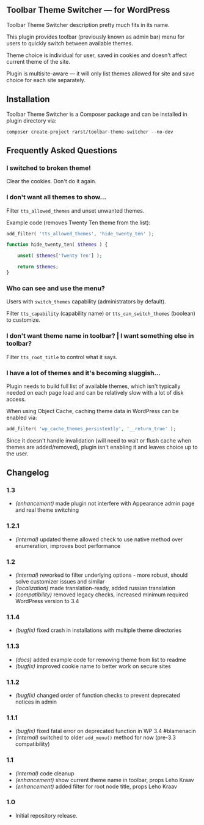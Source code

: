 ## Toolbar Theme Switcher — for WordPress ##

Toolbar Theme Switcher description pretty much fits in its name.

This plugin provides toolbar (previously known as admin bar) menu for users to quickly switch between available themes.

Theme choice is individual for user, saved in cookies and doesn't affect current theme of the site.

Plugin is multisite-aware — it will only list themes allowed for site and save choice for each site separately.

## Installation ##

Toolbar Theme Switcher is a Composer package and can be installed in plugin directory via:

    composer create-project rarst/toolbar-theme-switcher --no-dev

## Frequently Asked Questions ##

### I switched to broken theme!

Clear the cookies. Don't do it again.

### I don't want all themes to show...

Filter `tts_allowed_themes` and unset unwanted themes.

Example code (removes Twenty Ten theme from the list):

```php
add_filter( 'tts_allowed_themes', 'hide_twenty_ten' );

function hide_twenty_ten( $themes ) {

	unset( $themes['Twenty Ten'] );

	return $themes;
}
```

### Who can see and use the menu?

Users with `switch_themes` capability (administrators by default).

Filter `tts_capability` (capability name) or `tts_can_switch_themes` (boolean) to customize.

### I don't want theme name in toolbar? | I want something else in toolbar?

Filter `tts_root_title` to control what it says.

### I have a lot of themes and it's becoming sluggish... 

Plugin needs to build full list of available themes, which isn't typically needed on each page load and can be relatively slow with a lot of disk access.
 
When using Object Cache, caching theme data in WordPress can be enabled via:

```php
add_filter( 'wp_cache_themes_persistently', '__return_true' );
```

Since it doesn't handle invalidation (will need to wait or flush cache when themes are added/removed), plugin isn't enabling it and leaves choice up to the user.

## Changelog ##

### 1.3
* _(enhancement)_ made plugin not interfere with Appearance admin page and real theme switching

### 1.2.1
* _(internal)_ updated theme allowed check to use native method over enumeration, improves boot performance

### 1.2
* _(internal)_ reworked to filter underlying options - more robust, should solve customizer issues and similar
* _(localization)_ made translation-ready, added russian translation
* _(compatibility)_ removed legacy checks, increased minimum required WordPress version to 3.4

### 1.1.4
* _(bugfix)_ fixed crash in installations with multiple theme directories

### 1.1.3
* _(docs)_ added example code for removing theme from list to readme
* _(bugfix)_ improved cookie name to better work on secure sites

### 1.1.2
* _(bugfix)_ changed order of function checks to prevent deprecated notices in admin

### 1.1.1
* _(bugfix)_ fixed fatal error on deprecated function in WP 3.4 #blamenacin
* _(internal)_ switched to older `add_menu()` method for now (pre-3.3 compatibility)

### 1.1
* _(internal)_ code cleanup
* _(enhancement)_ show current theme name in toolbar, props Leho Kraav
* _(enhancement)_ added filter for root node title, props Leho Kraav

### 1.0
* Initial repository release.